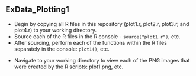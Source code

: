 ## ExData_Plotting1

* Begin by copying all R files in this repository (plot1.r, plot2.r, plot3.r, and plot4.r) to your working directory.
* Source each of the R files in the R console - `source("plot1.r")`, etc.
* After sourcing, perform each of the functions within the R files separately in the console: `plot1()`, etc.
- Navigate to your working directory to view each of the PNG images that were created by the R scripts: plot1.png, etc.
